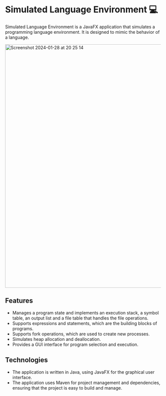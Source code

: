 # Simulated Language Environment 💻
Simulated Language Environment is a JavaFX application that simulates a programming language environment. It is designed to mimic the behavior of a language. 

<img width="784" alt="Screenshot 2024-01-28 at 20 25 14" src="https://github.com/sindrila/SimulatedLanguageEnvironment/assets/115073810/e1848427-fcae-462c-b159-1fabad21ad83">


## Features
- Manages a program state and implements an execution stack, a symbol table, an output list and a file table that handles the file operations.
- Supports expressions and statements, which are the building blocks of programs.
- Supports fork operations, which are used to create new processes.
- Simulates heap allocation and deallocation.
- Provides a GUI interface for program selection and execution.


## Technologies

- The application is written in Java, using JavaFX for the graphical user interface.
- The application uses Maven for project management and dependencies, ensuring that the project is easy to build and manage.

